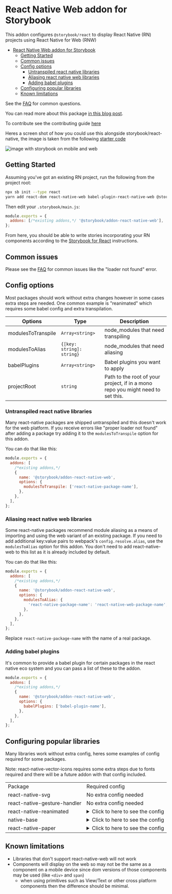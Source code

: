# React Native Web addon for Storybook

This addon configures `@storybook/react` to display React Native (RN) projects using React Native for Web (RNW)

- [React Native Web addon for Storybook](#react-native-web-addon-for-storybook)
  - [Getting Started](#getting-started)
  - [Common issues](#common-issues)
  - [Config options](#config-options)
    - [Untranspiled react native libraries](#untranspiled-react-native-libraries)
    - [Aliasing react native web libraries](#aliasing-react-native-web-libraries)
    - [Adding babel plugins](#adding-babel-plugins)
  - [Configuring popular libraries](#configuring-popular-libraries)
  - [Known limitations](#known-limitations)

See the [FAQ](https://github.com/storybookjs/addon-react-native-web/blob/main/FAQ.md) for common questions.

You can read more about this package [in this blog post](https://www.dannyhwilliams.co.uk/introducing-react-native-web-storybook).

To contribute see the contributing guide [here](https://github.com/storybookjs/addon-react-native-web/blob/main/CONTRIBUTING.md)

Heres a screen shot of how you could use this alongside storybook/react-native, the image is taken from the following [starter code](https://github.com/dannyhw/expo-storybook-starter)

![image with storybook on mobile and web](https://user-images.githubusercontent.com/3481514/145904252-92e3dc1e-591f-410f-88a1-b4250f4ba6f2.png)

## Getting Started

Assuming you've got an existing RN project, run the following from the project root:

```sh
npx sb init --type react
yarn add react-dom react-native-web babel-plugin-react-native-web @storybook/addon-react-native-web --dev
```

Then edit your `.storybook/main.js`:

```js
module.exports = {
  addons: [/*existing addons,*/ '@storybook/addon-react-native-web'],
};
```

From here, you should be able to write stories incorporating your RN components according to
the [Storybook for React](https://storybook.js.org/docs/react/get-started/introduction) instructions.

## Common issues

Please see the [FAQ](https://github.com/storybookjs/addon-react-native-web/blob/main/FAQ.md) for common issues like the "loader not found" error.

## Config options

Most packages should work without extra changes however in some cases extra steps are needed.
One common example is "reanimated" which requires some babel config and extra transpilation.

| Options            | Type                      | Description                                                                     |
| ------------------ | ------------------------- | ------------------------------------------------------------------------------- |
| modulesToTranspile | `Array<string>`           | node_modules that need transpiling                                              |
| modulesToAlias     | `{[key: string]: string}` | node_modules that need aliasing                                                 |
| babelPlugins       | `Array<string>`           | Babel plugins you want to apply                                                 |
| projectRoot        | `string`                  | Path to the root of your project, if in a mono repo you might need to set this. |

### Untranspiled react native libraries

Many react-native packages are shipped untranspiled and this doesn't work for the web platform. If you receive errors like "proper loader not found" after adding a package try adding it to the `modulesToTranspile` option for this addon.

You can do that like this:

```js
module.exports = {
  addons: [
    /*existing addons,*/
    {
      name: '@storybook/addon-react-native-web',
      options: {
        modulesToTranspile: ['react-native-package-name'],
      },
    },
  ],
};
```

### Aliasing react native web libraries

Some react-native packages recommend module aliasing as a means of importing and using the web variant of an existing package. If you need to add additional key:value pairs to webpack's `config.resolve.alias`, use the `modulesToAlias` option for this addon. You don't need to add react-native-web to this list as it is already included by default.

You can do that like this:

```js
module.exports = {
  addons: [
    /*existing addons,*/
    {
      name: '@storybook/addon-react-native-web',
      options: {
        modulesToAlias: {
          'react-native-package-name': 'react-native-web-package-name',
        },
      },
    },
  ],
};
```

Replace `react-native-package-name` with the name of a real package.

### Adding babel plugins

It's common to provide a babel plugin for certain packages in the react native eco system and you can pass a list of these
to the addon.

```js
module.exports = {
  addons: [
    /*existing addons,*/
    {
      name: '@storybook/addon-react-native-web',
      options: {
        babelPlugins: ['babel-plugin-name'],
      },
    },
  ],
};
```

## Configuring popular libraries

Many libraries work without extra config, heres some examples of config required for some packages.

Note: react-native-vector-icons requires some extra steps due to fonts required and there will be a future addon
with that config included.

<table>
<tr>
<td>Package</td> <td>Required config</td>
</tr>

<tr>
<td>react-native-svg</td>
<td>No extra config needed</td>
</tr>

<tr>
<td>react-native-gesture-handler</td>
<td>No extra config needed</td>
</tr>

<tr>
<td>react-native-reanimated</td>
<td>

<details>
<summary>
Click to here to see the config
</summary>

```js
module.exports = {
  addons: [
    /*existing addons,*/
    {
      name: '@storybook/addon-react-native-web',
      options: {
        modulesToTranspile: ['react-native-reanimated'],
        babelPlugins: ['react-native-reanimated/plugin'],
      },
    },
  ],
};
```

</details>
</td>
</tr>

<tr>
<td>native-base</td>
<td>
<details>
<summary>
Click to here to see the config
</summary>
Due to the vector icons dependency add the following

```js
module.exports = {
  addons: [
    /*existing addons,*/
    {
      name: '@storybook/addon-react-native-web',
      options: {
        modulesToTranspile: ['react-native-vector-icons'],
      },
    },
  ],
};
```

</details>
</td>
</tr>

<tr>
<td>react-native-paper</td>
<td>
<details>
<summary>
Click to here to see the config
</summary>
Due to the vector icons dependency add the following

```js
module.exports = {
  addons: [
    /*existing addons,*/
    {
      name: '@storybook/addon-react-native-web',
      options: {
        modulesToTranspile: ['react-native-vector-icons'],
      },
    },
  ],
};
```

</details>
</td>
</tr>

</table>

## Known limitations

- Libraries that don't support react-native-web will not work
- Components will display on the web so may not be the same as a component on a mobile device since dom versions of those components may be used (like `<div>` and `span`)
  - when using primitives such as View/Text or other cross platform components then the difference should be minimal.
